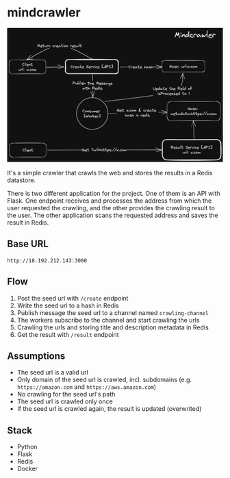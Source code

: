 # mindcrawler

![flow](mindcrawler.png)

It's a simple crawler that crawls the web and stores the results in a Redis datastore.

There is two different application for the project. One of them is an API with Flask. One endpoint receives and processes the address from which the user requested the crawling, and the other provides the crawling result to the user. The other application scans the requested address and saves the result in Redis.

## Base URL

```
http://18.192.212.143:3000
```

## Flow

1. Post the seed url with `/create` endpoint
2. Write the seed url to a hash in Redis
3. Publish message the seed url to a channel named `crawling-channel`
4. The workers subscribe to the channel and start crawling the urls
5. Crawling the urls and storing title and description metadata in Redis
6. Get the result with `/result` endpoint

## Assumptions

- The seed url is a valid url
- Only domain of the seed url is crawled, incl. subdomains (e.g. `https://amazon.com` and `https://aws.amazon.com`)
- No crawling for the seed url's path
- The seed url is crawled only once
- If the seed url is crawled again, the result is updated (overwrited)

## Stack

- Python
- Flask
- Redis
- Docker
